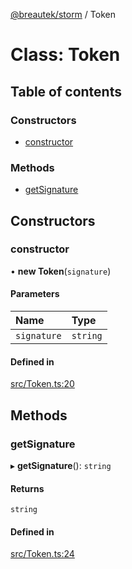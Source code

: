 [@breautek/storm](../README.md) / Token

# Class: Token

## Table of contents

### Constructors

- [constructor](Token.md#constructor)

### Methods

- [getSignature](Token.md#getsignature)

## Constructors

### constructor

• **new Token**(`signature`)

#### Parameters

| Name | Type |
| :------ | :------ |
| `signature` | `string` |

#### Defined in

[src/Token.ts:20](https://github.com/breautek/storm/blob/daf9166/src/Token.ts#L20)

## Methods

### getSignature

▸ **getSignature**(): `string`

#### Returns

`string`

#### Defined in

[src/Token.ts:24](https://github.com/breautek/storm/blob/daf9166/src/Token.ts#L24)
